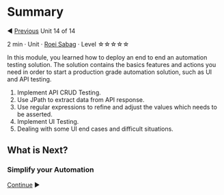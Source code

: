 # Summary

:arrow_backward: [Previous](./13.Test010CreateTask.md) Unit 14 of 14

2 min · Unit · [Roei Sabag](https://www.linkedin.com/in/roei-sabag-247aa18/) · Level ☆☆☆☆☆

In this module, you learned how to deploy an end to end an automation testing solution. The solution contains the basics features and actions you need in order to start a production grade automation solution, such as UI and API testing.  

1. Implement API CRUD Testing.
2. Use JPath to extract data from API response.
3. Use regular expressions to refine and adjust the values which needs to be asserted.
4. Implement UI Testing.
5. Dealing with some UI end cases and difficult situations.

## What is Next?

### Simplify your Automation

[Continue](../Module.02/00.Module.md) :arrow_forward:
